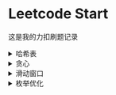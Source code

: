 # Leetcode Start
这是我的力扣刷题记录

<details>
  <summary>哈希表</summary>

## 2391. 收集垃圾的最少总时间
+ `哈希表`
+ [Question Description](https://leetcode.cn/problems/minimum-amount-of-time-to-collect-garbage/description/)  
+ [Solution](/2391/ABOUT.md)
+ [Code](/2391/2391.cpp)

## 3146. 两个字符串的排列差
+ `哈希表`
+ [Question Description](https://leetcode.cn/problems/permutation-difference-between-two-strings/description/)
+ [Solution](/3146/ABOUT.md)
+ [Code](/3146/3146.cpp)

## 2225. 找出输掉零场或一场比赛的玩家
+ `哈希表`
+ [Question Description](https://leetcode.cn/problems/find-players-with-zero-or-one-losses/description/)
+ [Solution](/2225/ABOUT.md)
+ [Code](/2225/2225.cpp)

## 49. 字母异位词分组
+ `哈希表`
+ [Question Description](https://leetcode.cn/problems/group-anagrams/description/?envType=study-plan-v2&envId=top-100-liked)
+ [Solution](/49/ABOUT.md)
+ [Code](/49/49.cpp)

## 2965. 找出缺失和重复的数字
+ `哈希表`
+ [Question Description](https://leetcode.cn/problems/find-missing-and-repeated-values/description/)
+ [Solution](/2965/ABOUT.md)
+ [Code](/2965/2965.cpp)

## 575. 分糖果
+ `哈希表`
+ [Question Description](https://leetcode.cn/problems/distribute-candies/description/)
+ [Solution](/575/ABOUT.md)
+ [Code](/575/575.cpp)

</details>

<details>
  <summary>贪心</summary>

## 2589. 完成所有任务的最少时间
+ `贪心`
+ [题目链接](https://leetcode.cn/problems/minimum-time-to-complete-all-tasks/description/)
+ [Solution](/2589/ABOUT.md)
+ [Code](/2589/2589.cpp)

## 2244. 完成所有任务需要的最少轮数
+ `贪心`  
+ [Question Description](https://leetcode.cn/problems/minimum-rounds-to-complete-all-tasks/description/)  
+ [Solution](/2244/ABOUT.md)
+ [Code](/2244/2244.cpp)

## 1953. 你可以工作的最大周数
+ `贪心`
+ [Question Description](https://leetcode.cn/problems/maximum-number-of-weeks-for-which-you-can-work/description/)
+ [Solution](/1953/ABOUT.md)
+ [Code](/1953/1953.cpp)

</details>


<details>
  <summary>滑动窗口</summary>

## 2831. 找出最长等值子数组
+ `滑动窗口`
+ [Question Description](https://leetcode.cn/problems/find-the-longest-equal-subarray/description/)
+ [Solution](/2831/ABOUT.md)
+ [Code](/2831/2831.cpp)

</details>

<details>
  <summary>枚举优化</summary>

## 2928. 给小朋友们分糖果 I
+ `枚举优化`
+ [Question Description](https://leetcode.cn/problems/distribute-candies-among-children-i/description/)
+ [Solution](/2928/ABOUT.md)
+ [Code](/2928/2928.cpp)

</details>